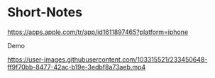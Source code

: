# Short-Notes

https://apps.apple.com/tr/app/id1611897465?platform=iphone

Demo

https://user-images.githubusercontent.com/103315521/233450648-ff9f70bb-8477-42ac-b19e-3edbf8a73aeb.mp4
